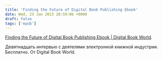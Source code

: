 ```yaml
---
title: 'Finding the Future of Digital Book Publishing Ebook'
date: Wed, 23 Jan 2013 20:59:06 +0000
draft: false
tags: ['epub']
---
```


[Finding the Future of Digital Book Publishing Ebook | Digital Book World](http://www.digitalbookworld.com/finding-the-future-of-digital-book-publishing-ebook/).

Девятнадцать интервью с деятелями электронной книжной индустрии. Бесплатно. От Digital Book World.